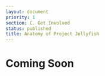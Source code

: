 ```yaml
---
layout: document
priority: 1
section: C. Get Involved
status: published
title: Anatomy of Project Jellyfish
---
```


# Coming Soon
